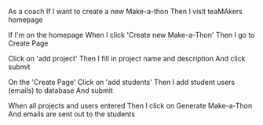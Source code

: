 As a coach
If I want to create a new Make-a-thon
Then I visit teaMAkers homepage

If I'm on the homepage
When I click 'Create new Make-a-Thon'
Then I go to Create Page

Click on 'add project'
Then I fill in project name and description
And click submit

On the 'Create Page'
Click on 'add students'
Then I add student users (emails) to database
And submit

When all projects and users entered
Then I click on Generate Make-a-Thon
And emails are sent out to the students